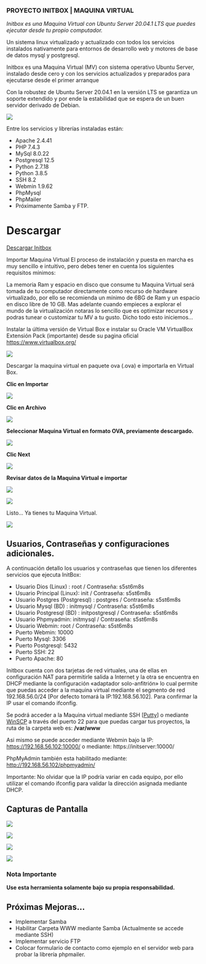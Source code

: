 ### PROYECTO INITBOX | MAQUINA VIRTUAL

_Initbox es una Maquina Virtual con Ubuntu Server 20.04.1 LTS que puedes ejecutar desde tu propio computador._

Un sistema linux virtualizado y actualizado con todos los servicios instalados nativamente para entornos de desarrollo web y motores de base de datos mysql y postgresql.

Initbox es una Maquina Virtual (MV) con sistema operativo Ubuntu Server, instalado desde cero y con los servicios actualizados y preparados para ejecutarse desde el primer arranque

Con la robustez de Ubuntu Server 20.04.1 en la versión LTS se garantiza un soporte extendido y por ende la estabilidad que se espera de un buen servidor derivado de Debian.

![](http://www.walthercuro.com/wp-content/uploads/2020/11/ubuntu-20-04-1.png)

Entre los servicios y librerías instaladas están:

* Apache 2.4.41
* PHP 7.4.3
* MySql 8.0.22
* Postgresql 12.5
* Python 2.7.18
* Python 3.8.5
* SSH 8.2
* Webmin 1.9.62
* PhpMysql
* PhpMailer
* Próximamente Samba y FTP.

# Descargar 

[Descargar Initbox](https://mega.nz/folder/ZfplmIgJ#FMvy0ycTeKJ_ogmzsJNxdA)

Importar Maquina Virtual
El proceso de instalación y puesta en marcha es muy sencillo e intuitivo, pero debes tener en cuenta los siguientes requisitos mínimos:

La memoria Ram y espacio en disco que consume tu Maquina Virtual será tomada de tu computador directamente como recurso de hardware virtualizado, por ello se recomienda un mínimo de 6BG de Ram y un espacio en disco libre de 10 GB. Mas adelante cuando empieces a explorar el mundo de la virtualización notaras lo sencillo que es optimizar recursos y podras tunear o customizar tu MV a tu gusto. Dicho todo esto iniciemos…

Instalar la última versión de Virtual Box e instalar su Oracle VM VirtualBox Extensión Pack (importante) desde su pagina oficial https://www.virtualbox.org/

![](http://www.walthercuro.com/wp-content/uploads/2020/11/virtualbox-logo-1.jpg)

Descargar la maquina virtual en paquete ova (.ova) e importarla en Virtual Box.

**Clic en Importar**

![](http://www.walthercuro.com/wp-content/uploads/2020/11/Importar_mv_1.png)

**Clic en Archivo**

![](http://www.walthercuro.com/wp-content/uploads/2020/11/Importar_mv_2.png)

**Seleccionar Maquina Virtual en formato OVA, previamente descargado.**

![](http://www.walthercuro.com/wp-content/uploads/2020/11/Importar_mv_3.png)

**Clic Next**

![](http://www.walthercuro.com/wp-content/uploads/2020/11/Importar_mv_4.png)

**Revisar datos de la Maquina Virtual e importar**

![](http://www.walthercuro.com/wp-content/uploads/2020/11/Importar_mv_5.png)

![](http://www.walthercuro.com/wp-content/uploads/2020/11/Importar_mv_6.png)

Listo… Ya tienes tu Maquina Virtual.

![](http://www.walthercuro.com/wp-content/uploads/2020/11/Importar_mv_7.png)


## Usuarios, Contraseñas y configuraciones adicionales.
A continuación detallo los usuarios y contraseñas que tienen los diferentes servicios que ejecuta InitBox:

* Usuario Dios (Linux) : root / Contraseña: s5st6m8s
* Usuario Principal (Linux): init / Contraseña: s5st6m8s
* Usuario Postgres (Postgresql) : postgres / Contraseña: s5st6m8s
* Usuario Mysql (BD) : initmysql / Contraseña: s5st6m8s
* Usuario Postgresql (BD) : initpostgresql / Contraseña: s5st6m8s
* Usuario Phpmyadmin: initmysql / Contraseña: s5st6m8s
* Usuario Webmin: root / Contraseña: s5st6m8s
* Puerto Webmin: 10000
* Puerto Mysql: 3306
* Puerto Postgresql: 5432
* Puerto SSH: 22
* Puerto Apache: 80

Initbox cuenta con dos tarjetas de red virtuales, una de ellas en configuración NAT para permitirle salida a Internet y la otra se encuentra en DHCP mediante la configuración «adaptador solo-anfitrión» lo cual permite que puedas acceder a la maquina virtual mediante el segmento de red 192.168.56.0/24 [Por defecto tomará la IP:192.168.56.102]. Para confirmar la IP usar el comando ifconfig.

Se podrá acceder a la Maquina virtual mediante SSH [[Putty](https://www.putty.org/)] o mediante [WinSCP](https://winscp.net/eng/download.php) a través del puerto 22 para que puedas cargar tus proyectos, la ruta de la carpeta web es: **/var/www**

Asi mismo se puede acceder mediante Webmin bajo la IP: https://192.168.56.102:10000/ o mediante: https://initserver:10000/

PhpMyAdmin también esta habilitado mediante: http://192.168.56.102/phpmyadmin/

Importante: No olvidar que la IP podría variar en cada equipo, por ello utilizar el comando ifconfig para validar la dirección asignada mediante DHCP.

## Capturas de Pantalla

![](http://www.walthercuro.com/wp-content/uploads/2020/11/Captura1.png)

![](http://www.walthercuro.com/wp-content/uploads/2020/11/Captura4.png)

![](http://www.walthercuro.com/wp-content/uploads/2020/11/Captura2.png)

![](http://www.walthercuro.com/wp-content/uploads/2020/11/Captura3-1024x483.png)

### Nota Importante

**Use esta herramienta solamente bajo su propia responsabilidad.**

## Próximas Mejoras…

* Implementar Samba
* Habilitar Carpeta WWW mediante Samba (Actualmente se accede mediante SSH)
* Implementar servicio FTP
* Colocar formulario de contacto como ejemplo en el servidor web para probar la librería phpmailer.

